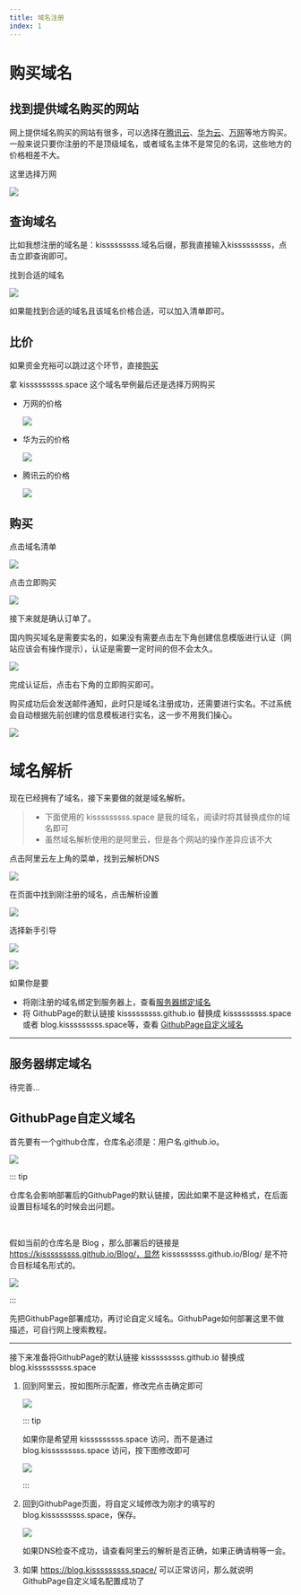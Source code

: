 ```yaml
---
title: 域名注册
index: 1
---
```


# 购买域名

## 找到提供域名购买的网站

网上提供域名购买的网站有很多，可以选择在[腾讯云](https://buy.cloud.tencent.com/domain)、[华为云](https://www.huaweicloud.com/product/domain.html)、[万网](https://wanwang.aliyun.com/domain/)等地方购买。一般来说只要你注册的不是顶级域名，或者域名主体不是常见的名词，这些地方的价格相差不大。

 这里选择万网

![](./assets/1.png)

## 查询域名

比如我想注册的域名是：kisssssssss.域名后缀，那我直接输入kisssssssss，点击立即查询即可。

找到合适的域名

![](./assets/2.png)

如果能找到合适的域名且该域名价格合适，可以加入清单即可。

## 比价

如果资金充裕可以跳过这个环节，直接[购买](#购买)

拿 kisssssssss.space 这个域名举例最后还是选择万网购买

- 万网的价格

  ![](./assets/3.png)

- 华为云的价格

  ![](./assets/4.png)

- 腾讯云的价格

  ![](./assets/5.png)

## 购买

点击域名清单

![](./assets/6.png)

点击立即购买

![](./assets/7.png)

接下来就是确认订单了。

国内购买域名是需要实名的，如果没有需要点击左下角创建信息模版进行认证（网站应该会有操作提示），认证是需要一定时间的但不会太久。

![](./assets/8.png)

完成认证后，点击右下角的立即购买即可。

购买成功后会发送邮件通知，此时只是域名注册成功，还需要进行实名。不过系统会自动根据先前创建的信息模板进行实名，这一步不用我们操心。

![](./assets/9.png)



# 域名解析

现在已经拥有了域名，接下来要做的就是域名解析。

> - 下面使用的 kisssssssss.space 是我的域名，阅读时将其替换成你的域名即可
> - 虽然域名解析使用的是阿里云，但是各个网站的操作差异应该不大

点击阿里云左上角的菜单，找到云解析DNS

![](./assets/10.png)

在页面中找到刚注册的域名，点击解析设置

![](./assets/11.png)

选择新手引导

![](./assets/12.png)

![](./assets/16.png)

如果你是要

- 将刚注册的域名绑定到服务器上，查看[服务器绑定域名](#服务器绑定域名)
- 将 GithubPage的默认链接 kisssssssss.github.io 替换成 kisssssssss.space 或者 blog.kisssssssss.space等，查看 [GithubPage自定义域名](#GithubPage自定义域名)



---



## 服务器绑定域名

待完善…

## GithubPage自定义域名

首先要有一个github仓库，仓库名必须是：用户名.github.io。

![](./assets/13.png)

::: tip

仓库名会影响部署后的GithubPage的默认链接，因此如果不是这种格式，在后面设置目标域名的时候会出问题。

<br>

假如当前的仓库名是 Blog ，那么部署后的链接是 https://kisssssssss.github.io/Blog/，显然 kisssssssss.github.io/Blog/ 是不符合目标域名形式的。

![](./assets/17.png)

:::

先把GithubPage部署成功，再讨论自定义域名。GithubPage如何部署这里不做描述，可自行网上搜索教程。

---

接下来准备将GithubPage的默认链接 kisssssssss.github.io 替换成 blog.kisssssssss.space

1. 回到阿里云，按如图所示配置，修改完点击确定即可

   ![](./assets/18.png)

   ::: tip

   如果你是希望用 kisssssssss.space 访问，而不是通过 blog.kisssssssss.space 访问，按下图修改即可

   ![](./assets/14.png)

   :::

2. 回到GithubPage页面，将自定义域修改为刚才的填写的 blog.kisssssssss.space，保存。

   ![](./assets/19.png)

   如果DNS检查不成功，请查看阿里云的解析是否正确，如果正确请稍等一会。

3. 如果 https://blog.kisssssssss.space/ 可以正常访问，那么就说明GithubPage自定义域名配置成功了

   

   



